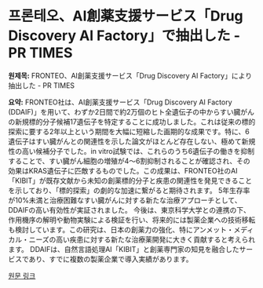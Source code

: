 # 프론테오、AI創薬支援サービス「Drug Discovery AI Factory」で抽出した - PR TIMES

**원제목:** FRONTEO、AI創薬支援サービス「Drug Discovery AI Factory」により抽出した - PR TIMES

**요약:** FRONTEO社は、AI創薬支援サービス「Drug Discovery AI Factory (DDAIF)」を用いて、わずか2日間で約2万個のヒト全遺伝子の中からすい臓がんの新規標的分子候補17遺伝子を特定することに成功しました。これは従来の標的探索に要する2年以上という期間を大幅に短縮した画期的な成果です。特に、6遺伝子はすい臓がんとの関連性を示した論文がほとんど存在しない、極めて新規性の高い候補分子でした。in vitro試験では、これらのうち6遺伝子の働きを抑制することで、すい臓がん細胞の増殖が4～6割抑制されることが確認され、その効果はKRAS遺伝子に匹敵するものでした。この成果は、FRONTEO社のAI「KIBIT」が既存文献から未知の創薬標的分子と疾患の関連性を発見できることを示しており、「標的探索」の劇的な加速に繋がると期待されます。  5年生存率が10%未満と治療困難なすい臓がんに対する新たな治療アプローチとして、DDAIFの高い有効性が実証されました。 今後は、東京科学大学との連携の下、作用機序の解明や動物実験による検証を行い、将来的には製薬企業への技術移転も検討しています。この研究は、日本の創薬力の強化、特にアンメット・メディカル・ニーズの高い疾患に対する新たな治療薬開発に大きく貢献すると考えられます。  DDAIFは、自然言語処理AI「KIBIT」と創薬専門家の知見を融合したサービスであり、すでに複数の製薬企業で導入実績があります。

[원문 링크](https://prtimes.jp/main/html/rd/p/000000654.000006776.html)
